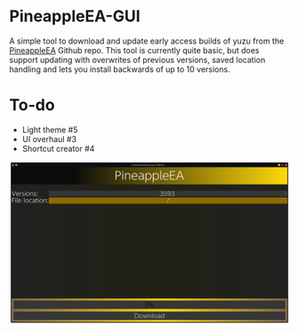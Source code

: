 # PineappleEA-GUI
A simple tool to download and update early access builds of yuzu from the [PineappleEA](https://github.com/pineappleEA/pineapple-src "PineappleEA") Github repo. This tool is currently quite basic, but does support updating with overwrites of previous versions, saved location handling and lets you install backwards of up to 10 versions.

# To-do
- Light theme #5
- UI overhaul #3
- Shortcut creator #4

![](https://github.com/ZachAR3/PineappleEA-GUI/blob/main/Demo.png?raw=true)
